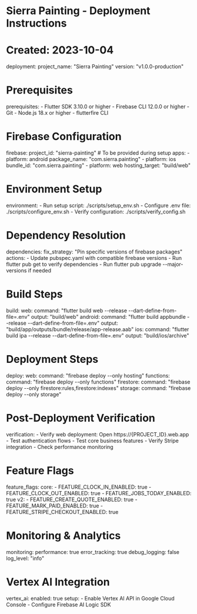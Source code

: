 # Sierra Painting - Deployment Instructions
# Created: 2023-10-04

deployment:
  project_name: "Sierra Painting"
  version: "v1.0.0-production"
  
  # Prerequisites
  prerequisites:
    - Flutter SDK 3.10.0 or higher
    - Firebase CLI 12.0.0 or higher
    - Git
    - Node.js 18.x or higher
    - flutterfire CLI
    
  # Firebase Configuration
  firebase:
    project_id: "sierra-painting" # To be provided during setup
    apps:
      - platform: android
        package_name: "com.sierra.painting"
      - platform: ios
        bundle_id: "com.sierra.painting"
      - platform: web
        hosting_target: "build/web"

  # Environment Setup
  environment:
    - Run setup script: ./scripts/setup_env.sh
    - Configure .env file: ./scripts/configure_env.sh
    - Verify configuration: ./scripts/verify_config.sh
    
  # Dependency Resolution
  dependencies:
    fix_strategy: "Pin specific versions of firebase packages"
    actions:
      - Update pubspec.yaml with compatible firebase versions
      - Run flutter pub get to verify dependencies
      - Run flutter pub upgrade --major-versions if needed
    
  # Build Steps
  build:
    web:
      command: "flutter build web --release --dart-define-from-file=.env"
      output: "build/web"
    android:
      command: "flutter build appbundle --release --dart-define-from-file=.env"
      output: "build/app/outputs/bundle/release/app-release.aab"
    ios:
      command: "flutter build ipa --release --dart-define-from-file=.env"
      output: "build/ios/archive"
      
  # Deployment Steps
  deploy:
    web:
      command: "firebase deploy --only hosting"
    functions:
      command: "firebase deploy --only functions"
    firestore:
      command: "firebase deploy --only firestore:rules,firestore:indexes"
    storage:
      command: "firebase deploy --only storage"
    
  # Post-Deployment Verification
  verification:
    - Verify web deployment: Open https://{PROJECT_ID}.web.app
    - Test authentication flows
    - Test core business features
    - Verify Stripe integration
    - Check performance monitoring

  # Feature Flags
  feature_flags:
    core:
      - FEATURE_CLOCK_IN_ENABLED: true
      - FEATURE_CLOCK_OUT_ENABLED: true
      - FEATURE_JOBS_TODAY_ENABLED: true
    v2:
      - FEATURE_CREATE_QUOTE_ENABLED: true 
      - FEATURE_MARK_PAID_ENABLED: true
      - FEATURE_STRIPE_CHECKOUT_ENABLED: true

  # Monitoring & Analytics
  monitoring:
    performance: true
    error_tracking: true
    debug_logging: false
    log_level: "info"
    
  # Vertex AI Integration
  vertex_ai:
    enabled: true
    setup:
      - Enable Vertex AI API in Google Cloud Console
      - Configure Firebase AI Logic SDK
